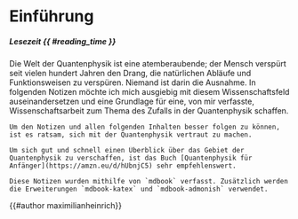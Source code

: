 # Einführung
##### Lesezeit _{{ #reading_time }}_

Die Welt der Quantenphysik ist eine atemberaubende; der Mensch verspürt seit vielen hundert Jahren den Drang, die natürlichen Abläufe und Funktionsweisen zu verspüren. Niemand ist darin die Ausnahme. In folgenden Notizen möchte ich mich ausgiebig mit diesem Wissenschaftsfeld auseinandersetzen und eine Grundlage für eine, von mir verfasste, Wissenschaftsarbeit zum 
Thema des Zufalls in der Quantenphysik schaffen.

```admonish info
Um den Notizen und allen folgenden Inhalten besser folgen zu können, ist es ratsam, sich mit der Quantenphysik vertraut zu machen.
```

```admonish hint
Um sich gut und schnell einen Überblick über das Gebiet der Quantenphysik zu verschaffen, ist das Buch [Quantenphysik für Anfänger](https://amzn.eu/d/hUbnjC5) sehr empfehlenswert.
```

```admonish abstract collapsible=true, title="Technische Informationen"
Diese Notizen wurden mithilfe von `mdbook` verfasst. Zusätzlich werden die Erweiterungen `mdbook-katex` und `mdbook-admonish` verwendet. 
```

{{#author maximilianheinrich}}
